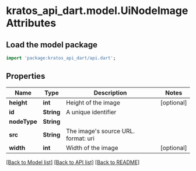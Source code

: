 # kratos_api_dart.model.UiNodeImageAttributes

## Load the model package
```dart
import 'package:kratos_api_dart/api.dart';
```

## Properties
Name | Type | Description | Notes
------------ | ------------- | ------------- | -------------
**height** | **int** | Height of the image | [optional] 
**id** | **String** | A unique identifier | 
**nodeType** | **String** |  | 
**src** | **String** | The image's source URL.  format: uri | 
**width** | **int** | Width of the image | [optional] 

[[Back to Model list]](../README.md#documentation-for-models) [[Back to API list]](../README.md#documentation-for-api-endpoints) [[Back to README]](../README.md)


